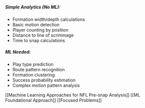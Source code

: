 ##### Simple Analytics (No ML):

- Formation width/depth calculations
- Basic motion detection
- Player counting by position
- Distance to line of scrimmage
- Time to snap calculations

##### ML Needed:

- Play type prediction
- Route pattern recognition
- Formation clustering
- Success probability estimation
- Complex motion pattern analysis

[[Machine Learning Approaches for NFL Pre-snap Analysis]]
[[ML Foundational Approach]]
[[Focused Problems]]
